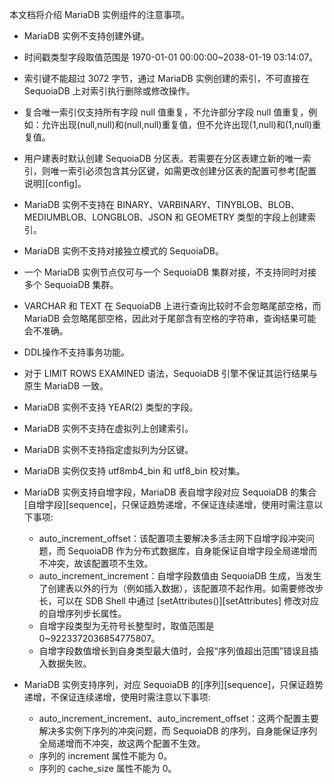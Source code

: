 [^_^]:
    MariaDB 实例-注意事项

本文档将介绍 MariaDB 实例组件的注意事项。

- MariaDB 实例不支持创建外键。

- 时间戳类型字段取值范围是 1970-01-01 00:00:00~2038-01-19 03:14:07。

- 索引键不能超过 3072 字节，通过 MariaDB 实例创建的索引，不可直接在 SequoiaDB 上对索引执行删除或修改操作。

- 复合唯一索引仅支持所有字段 null 值重复，不允许部分字段 null 值重复，例如：允许出现(null,null)和(null,null)重复值，但不允许出现(1,null)和(1,null)重复值。

- 用户建表时默认创建 SequoiaDB 分区表。若需要在分区表建立新的唯一索引，则唯一索引必须包含其分区键，如需更改创建分区表的配置可参考[配置说明][config]。

- MariaDB 实例不支持在 BINARY、VARBINARY、TINYBLOB、BLOB、MEDIUMBLOB、LONGBLOB、JSON 和 GEOMETRY 类型的字段上创建索引。

- MariaDB 实例不支持对接独立模式的 SequoiaDB。

- 一个 MariaDB 实例节点仅可与一个 SequoiaDB 集群对接，不支持同时对接多个 SequoiaDB 集群。

- VARCHAR 和 TEXT 在 SequoiaDB 上进行查询比较时不会忽略尾部空格，而 MariaDB 会忽略尾部空格，因此对于尾部含有空格的字符串，查询结果可能会不准确。

- DDL操作不支持事务功能。

- 对于 LIMIT ROWS EXAMINED 语法，SequoiaDB 引擎不保证其运行结果与原生 MariaDB 一致。

- MariaDB 实例不支持 YEAR(2) 类型的字段。

- MariaDB 实例不支持在虚拟列上创建索引。

- MariaDB 实例不支持指定虚拟列为分区键。

- MariaDB 实例仅支持 utf8mb4_bin 和 utf8_bin 校对集。

- MariaDB 实例支持自增字段，MariaDB 表自增字段对应 SequoiaDB 的集合[自增字段][sequence]，只保证趋势递增，不保证连续递增，使用时需注意以下事项:
    * auto_increment_offset：该配置项主要解决多活主网下自增字段冲突问题，而 SequoiaDB 作为分布式数据库，自身能保证自增字段全局递增而不冲突，故该配置项不生效。
    * auto_increment_increment：自增字段数值由 SequoiaDB 生成，当发生了创建表以外的行为（例如插入数据），该配置项不起作用。如需要修改步长，可以在 SDB Shell 中通过 [setAttributes()][setAttributes] 修改对应的自增序列步长属性。
    * 自增字段类型为无符号长整型时，取值范围是 0~9223372036854775807。
    * 自增字段数值增长到自身类型最大值时，会报“序列值超出范围”错误且插入数据失败。
    
- MariaDB 实例支持序列，对应 SequoiaDB 的[序列][sequence]，只保证趋势递增，不保证连续递增，使用时需注意以下事项:
    * auto_increment_increment、auto_increment_offset：这两个配置主要解决多实例下序列的冲突问题，而 SequoiaDB 的序列，自身能保证序列全局递增而不冲突，故这两个配置不生效。
    * 序列的 increment 属性不能为 0。
    * 序列的 cache_size 属性不能为 0。


[^_^]:
     本文使用的所有引用和链接
[config]:manual/Database_Instance/Relational_Instance/MariaDB_Instance/Operation/database_and_table_operation.md#自定义表配置
[sequence]:manual/Distributed_Engine/Architecture/Data_Model/sequence.md
[setAttributes]:manual/Manual/Sequoiadb_Command/SdbCollection/setAttributes.md
